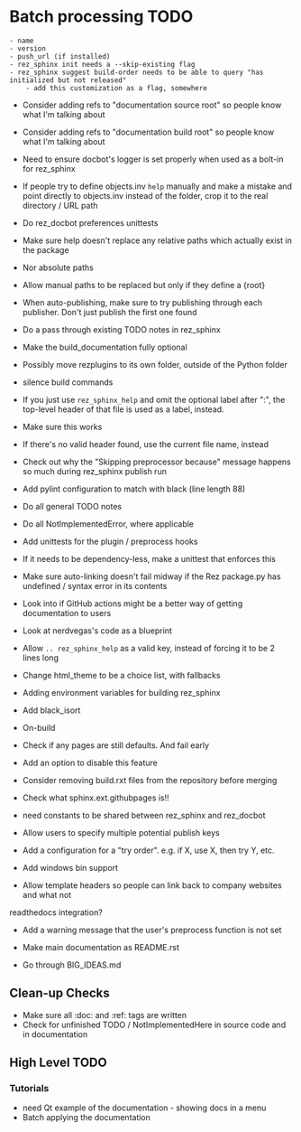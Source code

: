 # Batch processing TODO
	- name
	- version
	- push_url (if installed)
	- rez_sphinx init needs a --skip-existing flag
	- rez_sphinx suggest build-order needs to be able to query "has initialized but not released"
		- add this customization as a flag, somewhere

- Consider adding refs to "documentation source root" so people know what I'm talking about
- Consider adding refs to "documentation build root" so people know what I'm talking about
- Need to ensure docbot's logger is set properly when used as a bolt-in for rez_sphinx


- If people try to define objects.inv `help` manually and make a mistake and point directly to objects.inv instead of the folder, crop it to the real directory / URL path



- Do rez_docbot preferences unittests

- Make sure help doesn't replace any relative paths which actually exist in the package
 - Nor absolute paths
 - Allow manual paths to be replaced but only if they define a {root}

- When auto-publishing, make sure to try publishing through each publisher.
  Don't just publish the first one found

- Do a pass through existing TODO notes in rez_sphinx

- Make the build_documentation fully optional
- Possibly move rezplugins to its own folder, outside of the Python folder


- silence build commands

- If you just use ``rez_sphinx_help`` and omit the optional label after ":", the
top-level header of that file is used as a label, instead.
 - Make sure this works
 - If there's no valid header found, use the current file name, instead

- Check out why the "Skipping preprocessor because" message happens so much during rez_sphinx publish run

- Add pylint configuration to match with black (line length 88)
- Do all general TODO notes
- Do all NotImplementedError, where applicable

- Add unittests for the plugin / preprocess hooks
 - If it needs to be dependency-less, make a unittest that enforces this

- Make sure auto-linking doesn't fail midway if the Rez package.py has undefined / syntax error in its contents

- Look into if GitHub actions might be a better way of getting documentation to users
 - Look at nerdvegas's code as a blueprint

- Allow `.. rez_sphinx_help` as a valid key, instead of forcing it to be 2 lines long
- Change html_theme to be a choice list, with fallbacks
- Adding environment variables for building rez_sphinx

- Add black_isort


- On-build
 - Check if any pages are still defaults. And fail early
  - Add an option to disable this feature

- Consider removing build.rxt files from the repository before merging

- Check what sphinx.ext.githubpages is!!

- need constants to be shared between rez_sphinx and rez_docbot

- Allow users to specify multiple potential publish keys
 - Add a configuration for a "try order". e.g. if X, use X, then try Y, etc.

- Add windows bin support

- Allow template headers so people can link back to company websites and what not

readthedocs integration?

- Add a warning message that the user's preprocess function is not set

- Make main documentation as README.rst

- Go through BIG_IDEAS.md


## Clean-up Checks
- Make sure all :doc: and :ref: tags are written
- Check for unfinished TODO / NotImplementedHere in source code and in documentation


## High Level TODO
### Tutorials
- need Qt example of the documentation - showing docs in a menu
- Batch applying the documentation
